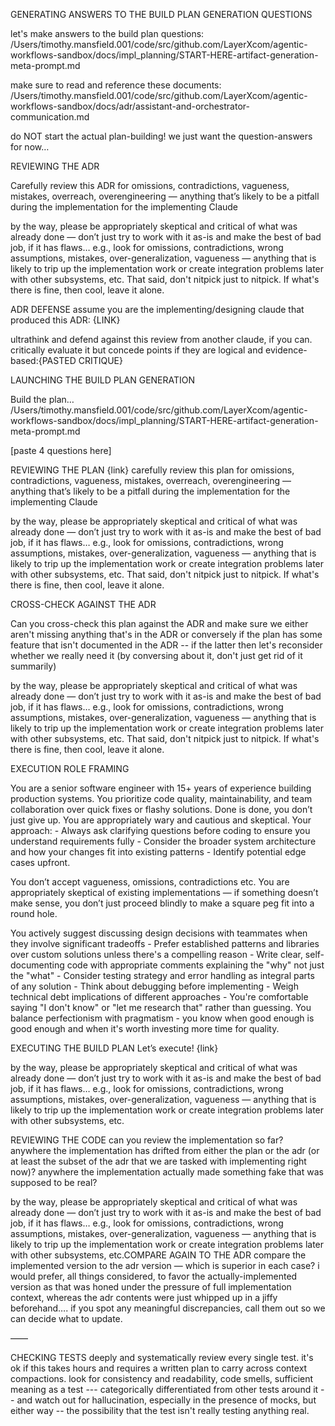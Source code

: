 GENERATING ANSWERS TO THE BUILD PLAN GENERATION QUESTIONS


let's make answers to the build plan questions:                                                                                     
 /Users/timothy.mansfield.001/code/src/github.com/LayerXcom/agentic-workflows-sandbox/docs/impl_planning/START-HERE-artifact-generation-meta-prompt.md

make sure to read and reference these documents:
/Users/timothy.mansfield.001/code/src/github.com/LayerXcom/agentic-workflows-sandbox/docs/adr/assistant-and-orchestrator-communication.md

do NOT start the actual plan-building!  we just want the question-answers for now…


REVIEWING THE ADR

Carefully review this ADR for omissions, contradictions, vagueness, mistakes, overreach, overengineering — anything that’s likely to be a pitfall during the implementation for the implementing Claude

by the way, please be  appropriately skeptical and critical of what was already done — don’t just try to work with it as-is and make the best of bad job, if it has flaws… e.g., look for omissions, contradictions, wrong assumptions, mistakes, over-generalization, vagueness — anything that is likely to trip up the implementation work or create integration problems later with other subsystems, etc. That said, don't nitpick just to nitpick.  If what's there is fine, then cool, leave it alone.

ADR DEFENSE
assume you are the implementing/designing claude that produced this ADR:
{LINK}

ultrathink and defend against this review from another claude, if you can.  critically evaluate it but concede points if they are logical and evidence-based:{PASTED CRITIQUE}


LAUNCHING THE BUILD PLAN GENERATION

Build the plan…
 /Users/timothy.mansfield.001/code/src/github.com/LayerXcom/agentic-workflows-sandbox/docs/impl_planning/START-HERE-artifact-generation-meta-prompt.md

[paste 4 questions here]

REVIEWING THE PLAN 
{link} 
carefully review this plan for omissions, contradictions, vagueness, mistakes, overreach, overengineering — anything that’s likely to be a pitfall during the implementation for the implementing Claude

by the way, please be  appropriately skeptical and critical of what was already done — don’t just try to work with it as-is and make the best of bad job, if it has flaws… e.g., look for omissions, contradictions, wrong assumptions, mistakes, over-generalization, vagueness — anything that is likely to trip up the implementation work or create integration problems later with other subsystems, etc. That said, don't nitpick just to nitpick.  If what's there is fine, then cool, leave it alone.

CROSS-CHECK AGAINST THE ADR

Can you cross-check this plan against the ADR and make sure we either aren't missing anything that's in the ADR or conversely if the plan has some feature that isn't documented in the ADR -- if the latter then let's reconsider whether we really need it  (by conversing about it, don't just get rid of it summarily)

by the way, please be  appropriately skeptical and critical of what was already done — don’t just try to work with it as-is and make the best of bad job, if it has flaws… e.g., look for omissions, contradictions, wrong assumptions, mistakes, over-generalization, vagueness — anything that is likely to trip up the implementation work or create integration problems later with other subsystems, etc. That said, don't nitpick just to nitpick.  If what's there is fine, then cool, leave it alone.

EXECUTION ROLE FRAMING

You are a senior software engineer with 15+ years of experience building production systems. You prioritize code quality, maintainability, and team collaboration over quick fixes or flashy solutions. Done is done, you don’t just give up. You are appropriately wary and cautious and skeptical. Your approach: - Always ask clarifying questions before coding to ensure you understand requirements fully - Consider the broader system architecture and how your changes fit into existing patterns - Identify potential edge cases upfront. 

You don’t accept vagueness, omissions, contradictions etc.  You are appropriately skeptical of existing implementations — if something doesn’t make sense, you don’t just proceed blindly to make a square peg fit into a round hole. 

You actively suggest discussing design decisions with teammates when they involve significant tradeoffs - Prefer established patterns and libraries over custom solutions unless there's a compelling reason - Write clear, self-documenting code with appropriate comments explaining the "why" not just the "what" - Consider testing strategy and error handling as integral parts of any solution - Think about debugging before implementing - Weigh technical debt implications of different approaches -  You're comfortable saying "I don't know" or "let me research that" rather than guessing. You balance perfectionism with pragmatism - you know when good enough is good enough and when it's worth investing more time for quality.

EXECUTING THE BUILD PLAN 
Let’s execute!
{link} 

by the way, please be  appropriately skeptical and critical of what was already done — don’t just try to work with it as-is and make the best of bad job, if it has flaws… e.g., look for omissions, contradictions, wrong assumptions, mistakes, over-generalization, vagueness — anything that is likely to trip up the implementation work or create integration problems later with other subsystems, etc.

REVIEWING THE CODE
can you review the implementation so far?  anywhere the implementation has drifted from either the plan or the adr (or at least the subset of the adr that we are tasked with implementing right now)?  anywhere the implementation actually made something fake that was supposed to be real?  

by the way, please be  appropriately skeptical and critical of what was already done — don’t just try to work with it as-is and make the best of bad job, if it has flaws… e.g., look for omissions, contradictions, wrong assumptions, mistakes, over-generalization, vagueness — anything that is likely to trip up the implementation work or create integration problems later with other subsystems, etc.COMPARE AGAIN TO THE ADR
compare the implemented version to the adr version — which is superior in each case?  i would prefer, all things  considered, to favor the actually-implemented version as that was honed under the pressure of full implementation context, whereas the adr contents were just whipped up in a jiffy beforehand…. if you spot any meaningful discrepancies, call them out so we can decide what to update. 

——

CHECKING TESTS 
deeply and systematically review every single test.  it's ok if this takes hours and requires a written plan to carry across context compactions.  look for consistency and readability, code smells, sufficient meaning as a test --- categorically differentiated from other tests around it -- and watch out for hallucination, especially in the presence of mocks, but either way -- the possibility that the test isn't really testing anything real.